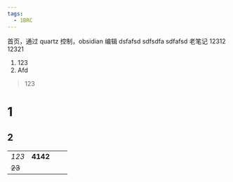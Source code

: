 ```yaml
---
tags:
  - 1BRC
---
```


首页，通过 quartz 控制，obsidian 编辑
dsfafsd
sdfsdfa
sdfafsd
老笔记 12312
12321
1. 123
2. Afd
> 123

# 1
## 2

|  |  |  |  |
| ---- | ---- | ---- | ---- |
| *123* | **4142** |  |  |
| ~~23~~ |  |  |  |
